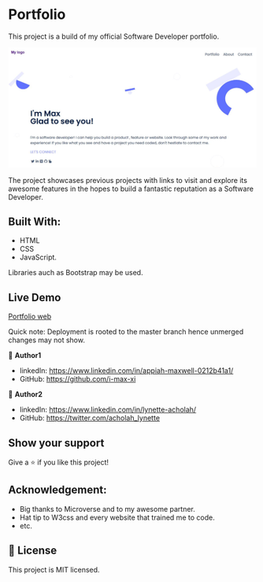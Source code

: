 # Portfolio

This project is a build of my official Software Developer portfolio.

![sneak peak of project deployment](Assets/sneak_peak.JPG)


The project showcases previous projects with links to visit and explore its awesome features in the hopes to build a fantastic reputation as a Software Developer.

## Built With:
 - HTML
 - CSS
 - JavaScript.

Libraries auch as Bootstrap may be used.

## Live Demo
[Portfolio web](https://i-max-xi.github.io/Microverse-Week-1_P2/)

Quick note: Deployment is rooted to the master branch hence unmerged changes may not show.

👤 **Author1** 
  - linkedIn: https://www.linkedin.com/in/appiah-maxwell-0212b41a1/
  - GitHub: https://github.com/i-max-xi

👤 **Author2**
  - linkedIn: https://www.linkedin.com/in/lynette-acholah/
  - GitHub: https://twitter.com/acholah_lynette

## Show your support
Give a ⭐️ if you like this project!

## Acknowledgement:
   - Big thanks to Microverse and to my awesome partner.
   - Hat tip to W3css and every website that trained me to code.
   - etc.

## 📝 License
   This project is MIT licensed.
